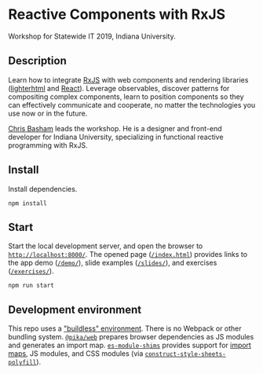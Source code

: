 # Reactive Components with RxJS

Workshop for Statewide IT 2019, Indiana University.

## Description

Learn how to integrate [RxJS](https://github.com/ReactiveX/rxjs) with web components and rendering libraries ([lighterhtml](https://github.com/WebReflection/lighterhtml) and [React](https://reactjs.org/)). Leverage observables, discover patterns for compositing complex components, learn to position components so they can effectively communicate and cooperate, no matter the technologies you use now or in the future.

[Chris Basham](https://bash.am/) leads the workshop. He is a designer and front-end developer for Indiana University, specializing in functional reactive programming with RxJS.

## Install

Install dependencies.

```
npm install
```

## Start

Start the local development server, and open the browser to [`http://localhost:8000/`](http://localhost:8000/). The opened page ([`/index.html`](./index.html)) provides links to the app demo ([`/demo/`](./demo/)), slide examples ([`/slides/`](./slides/index.html)), and exercises ([`/exercises/`](./exercises/)).

```
npm run start
```

## Development environment

This repo uses a ["buildless" environment](https://dev.to/open-wc/on-the-bleeding-edge-3cb8). There is no Webpack or other bundling system. [`@pika/web`](https://github.com/pikapkg/web) prepares browser dependencies as JS modules and generates an import map. [`es-module-shims`](https://github.com/guybedford/es-module-shims) provides support for [import maps](https://github.com/WICG/import-maps), JS modules, and CSS modules (via [`construct-style-sheets-polyfill`](https://github.com/calebdwilliams/construct-style-sheets)).
